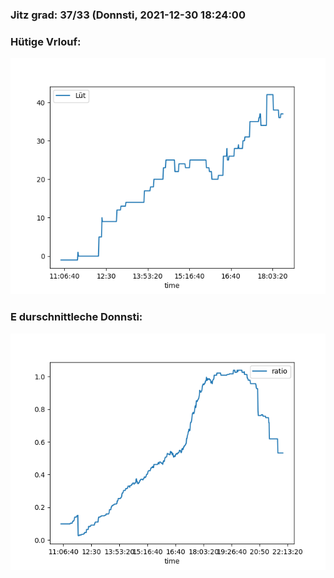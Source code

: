 ### Jitz grad: 37/33 (Donnsti, 2021-12-30 18:24:00

### Hütige Vrlouf:
![Graph](Today.png)

### E durschnittleche Donnsti:
![Graph](Donnsti.png)